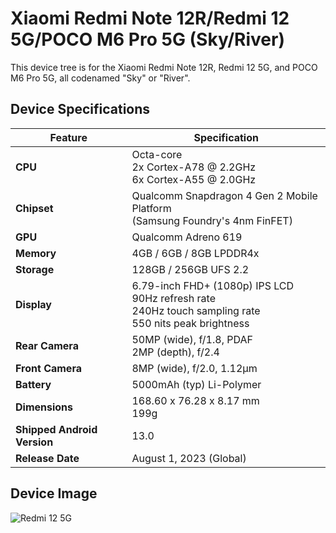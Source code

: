 # Xiaomi Redmi Note 12R/Redmi 12 5G/POCO M6 Pro 5G (Sky/River)

This device tree is for the Xiaomi Redmi Note 12R, Redmi 12 5G, and POCO M6 Pro 5G, all codenamed "Sky" or "River".

## Device Specifications

| Feature | Specification |
|---|---|
| **CPU** | Octa-core<br>2x Cortex-A78 @ 2.2GHz<br>6x Cortex-A55 @ 2.0GHz |
| **Chipset** | Qualcomm Snapdragon 4 Gen 2 Mobile Platform<br>(Samsung Foundry's 4nm FinFET) |
| **GPU** | Qualcomm Adreno 619 |
| **Memory** | 4GB / 6GB / 8GB LPDDR4x |
| **Storage** | 128GB / 256GB UFS 2.2 |
| **Display** | 6.79-inch FHD+ (1080p) IPS LCD<br>90Hz refresh rate<br>240Hz touch sampling rate<br>550 nits peak brightness |
| **Rear Camera** | 50MP (wide), f/1.8, PDAF<br>2MP (depth), f/2.4 |
| **Front Camera** | 8MP (wide), f/2.0, 1.12µm |
| **Battery** | 5000mAh (typ) Li-Polymer |
| **Dimensions** | 168.60 x 76.28 x 8.17 mm<br>199g |
| **Shipped Android Version** | 13.0 |
| **Release Date** | August 1, 2023 (Global) |

## Device Image

![Redmi 12 5G](https://i05.appmifile.com/964_item_it/07/10/2023/21c12381e99dc35091df4536b8fcf237!600x600!85.png)

